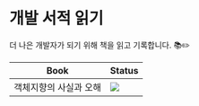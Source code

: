 # 개발 서적 읽기

더 나은 개발자가 되기 위해 책을 읽고 기록합니다. 📚✏️

|Book|Status|
|---|---|
|객체지향의 사실과 오해|<img src="https://img.shields.io/badge/-DONE-white?style=flat">|

